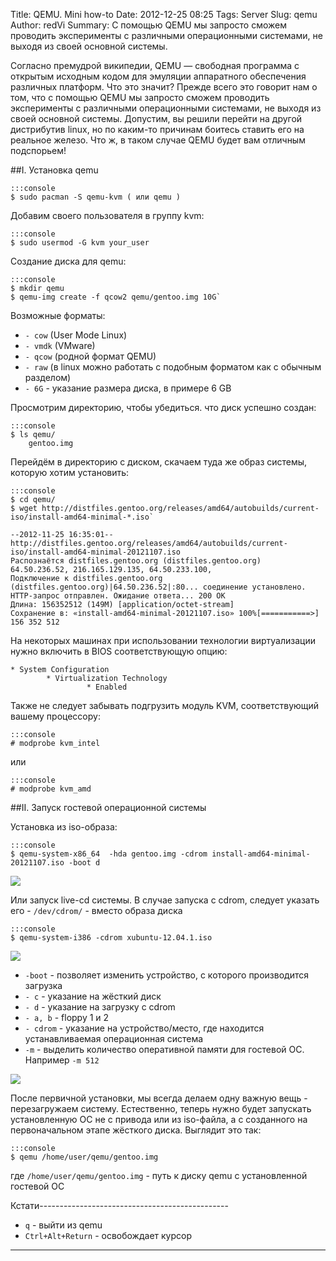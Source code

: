 Title: QEMU. Mini how-to
Date: 2012-12-25 08:25
Tags: Server
Slug: qemu
Author: redVi
Summary: С помощью QEMU мы запросто сможем проводить эксперименты с различными операционными системами, не выходя из своей основной системы.

Согласно премудрой википедии, QEMU — свободная программа с открытым исходным кодом для эмуляции аппаратного обеспечения различных платформ. Что это значит? Прежде всего это говорит нам о том, что с помощью QEMU мы запросто сможем проводить эксперименты с различными операционными системами, не выходя из своей основной системы. Допустим, вы решили перейти на другой дистрибутив linux, но по каким-то причинам боитесь ставить его на реальное железо. Что ж, в таком случае QEMU будет вам отличным подспорьем!




##I. Установка qemu

    :::console
    $ sudo pacman -S qemu-kvm ( или qemu )

Добавим своего пользователя в группу kvm:

    :::console
    $ sudo usermod -G kvm your_user

Создание диска для qemu:

    :::console
    $ mkdir qemu
    $ qemu-img create -f qcow2 qemu/gentoo.img 10G`

Возможные форматы:

- `- cow` (User Mode Linux)
- `- vmdk` (VMware)
- `- qcow` (родной формат QEMU)
- `- raw` (в linux можно работать с подобным форматом как с обычным разделом)
- `- 6G` - указание размера диска, в примере 6 GB

Просмотрим директорию, чтобы убедиться. что диск успешно создан:

    :::console
    $ ls qemu/
        gentoo.img

Перейдём в директорию с диском, скачаем туда же образ системы, которую хотим установить:

    :::console
    $ cd qemu/
    $ wget http://distfiles.gentoo.org/releases/amd64/autobuilds/current-iso/install-amd64-minimal-*.iso`

    --2012-11-25 16:35:01--
    http://distfiles.gentoo.org/releases/amd64/autobuilds/current-iso/install-amd64-minimal-20121107.iso
    Распознаётся distfiles.gentoo.org (distfiles.gentoo.org)
    64.50.236.52, 216.165.129.135, 64.50.233.100,
    Подключение к distfiles.gentoo.org (distfiles.gentoo.org)|64.50.236.52|:80... соединение установлено.
    HTTP-запрос отправлен. Ожидание ответа... 200 OK
    Длина: 156352512 (149M) [application/octet-stream]
    Сохранение в: «install-amd64-minimal-20121107.iso» 100%[===========>] 156 352 512

На некоторых машинах при использовании технологии виртуализации нужно включить в BIOS соответствующую опцию:

    * System Configuration
            * Virtualization Technology
                     * Enabled

Также не следует забывать подгрузить модуль KVM, соответствующий вашему процессору:

    :::console
    # modprobe kvm_intel

или

    :::console
    # modprobe kvm_amd


##II. Запуск гостевой операционной системы

Установка из iso-образа:

    :::console
    $ qemu-system-x86_64  -hda gentoo.img -cdrom install-amd64-minimal-20121107.iso -boot d


<a href="http://farm8.staticflickr.com/7414/9256136510_2d06770d56_o.jpg" data-lighter><img src="http://farm8.staticflickr.com/7414/9256136510_2d06770d56_o.jpg"/></a>


Или запуск live-cd системы. В случае запуска с cdrom, следует указать его - `/dev/cdrom/` - вместо образа диска

    :::console
    $ qemu-system-i386 -cdrom xubuntu-12.04.1.iso

<a href="http://3.bp.blogspot.com/-n_0l_noGIW0/ULIVL53535I/AAAAAAAACxM/gPI_0wvc7-Y/s1600/qemu_livecd.jpg" data-lighter><img src="http://3.bp.blogspot.com/-n_0l_noGIW0/ULIVL53535I/AAAAAAAACxM/gPI_0wvc7-Y/s1600/qemu_livecd.jpg"/></a>


- `-boot` - позволяет изменить устройство, с которого производится загрузка
- `- c` - указание на жёсткий диск
- `- d` - указание на загрузку с cdrom
- `- a, b` - floppy 1 и 2
- `- cdrom` - указание на устройство/место, где находится устанавливаемая операционная система
- `-m` - выделить количество оперативной памяти для гостевой ОС. Например `-m 512`

<a href="http://farm4.staticflickr.com/3671/9256136530_87dd068abf_o.jpg" data-lighter><img src="http://farm4.staticflickr.com/3671/9256136530_87dd068abf_o.jpg"/></a>

После первичной установки, мы всегда делаем одну важную вещь - перезагружаем систему. Естественно, теперь нужно будет запускать установленную ОС не с привода или из iso-файла, а с созданного на первоначальном этапе жёсткого диска.
Выглядит это так:

    :::console
    $ qemu /home/user/qemu/gentoo.img

где `/home/user/qemu/gentoo.img` - путь к диску qemu с установленной гостевой ОС

Кстати-----------------------------------------------

- `q` - выйти из qemu
- `Ctrl+Alt+Return` - освобождает курсор
-----------------------------------------------------



